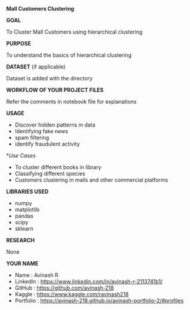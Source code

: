 **Mall Customers Clustering**

**GOAL**

To Cluster Mall Customers using hierarchical clustering

**PURPOSE**

To understand the basics of hierarchical clustering


**DATASET** (if applicable)

Dataset is added with the directory


**WORKFLOW OF YOUR PROJECT FILES**

Refer the comments in notebook file for explanations

**USAGE**

- Discover hidden patterns in data
- Identifying fake news
- spam filtering
- identify fraudulent activity

**Use Cases*
- To cluster different books in library
- Classifying different species
- Customers clustering in malls and other commercial platforms

**LIBRARIES USED**

- numpy
- matplotlib
- pandas
- scipy
- sklearn

**RESEARCH**

None

**YOUR NAME**

- Name : Avinash R
- LinkedIn : https://www.linkedin.com/in/avinash-r-2113741b1/
- GitHub : https://github.com/avinash-218
- Kaggle : https://www.kaggle.com/ravinash218
- Portfolio : https://avinash-218.github.io/avinash-portfolio-2/#profiles
